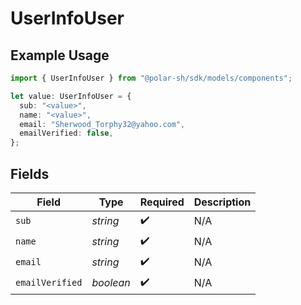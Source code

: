 # UserInfoUser

## Example Usage

```typescript
import { UserInfoUser } from "@polar-sh/sdk/models/components";

let value: UserInfoUser = {
  sub: "<value>",
  name: "<value>",
  email: "Sherwood_Torphy32@yahoo.com",
  emailVerified: false,
};
```

## Fields

| Field              | Type               | Required           | Description        |
| ------------------ | ------------------ | ------------------ | ------------------ |
| `sub`              | *string*           | :heavy_check_mark: | N/A                |
| `name`             | *string*           | :heavy_check_mark: | N/A                |
| `email`            | *string*           | :heavy_check_mark: | N/A                |
| `emailVerified`    | *boolean*          | :heavy_check_mark: | N/A                |